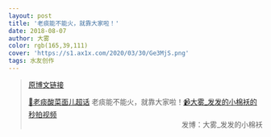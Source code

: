 ```yaml
---
layout: post
title: '老痰能不能火，就靠大家啦！'
date: 2018-08-07
author: 大雾
color: rgb(165,39,111)
cover: 'https://s1.ax1x.com/2020/03/30/Ge3MjS.png'
tags: 水友创作
---
```


> [原博文链接](https://weibo.com/2245601415/GtyxXmJi4)
> 
> [💎老痰酸菜面儿超话](https://weibo.com/p/100808c9bf185bddd18c52092ca1528b4d683a) 老痰能不能火，就靠大家啦！[📹大雾_发发的小棉袄的秒拍视频](http://t.cn/RDqsW6x?m=4270443135417316&u=2245601415)​​​​<span style="text-align:right; display:block">发博：大雾_发发的小棉袄</span>
